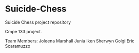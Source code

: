 # Suicide-Chess
Suicide Chess project repository

Cmpe 133 project.

Team Members:
Joleena Marshall
Junia Iken
Sherwyn Golgi
Eric Scaramuzzo
